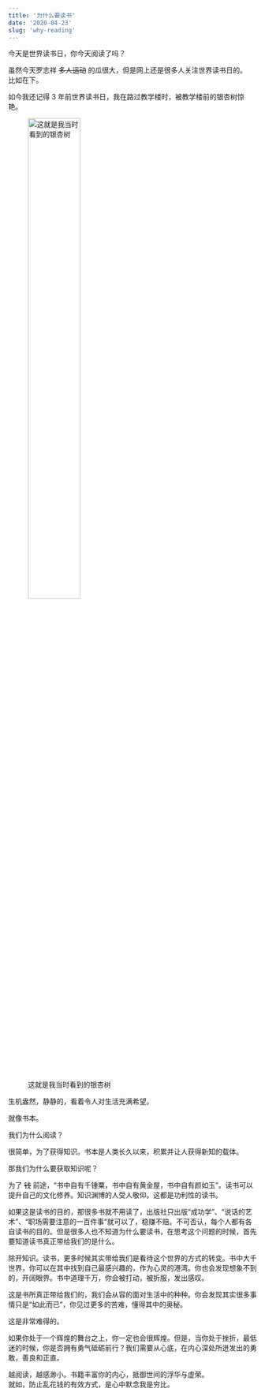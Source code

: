 ```yaml
---
title: '为什么要读书'
date: '2020-04-23'
slug: 'why-reading'
---
```


今天是世界读书日，你今天阅读了吗？

虽然今天罗志祥 ~~多人运动~~ 的瓜很大，但是网上还是很多人关注世界读书日的。  
比如在下。

如今我还记得 3 年前世界读书日，我在路过教学楼时，被教学楼前的银杏树惊艳。

<figure class="image">
  <img src="https://lipk.oss-accelerate.aliyuncs.com/images/2020-04-23-why-reading.jpg" alt="这就是我当时看到的银杏树" title="这就是我当时看到的银杏树" style="width: 50%;">
  <figcaption class="image-description">这就是我当时看到的银杏树</figcaption>
</figure>

生机盎然，静静的，看着令人对生活充满希望。

就像书本。

我们为什么阅读？

很简单，为了获得知识。书本是人类长久以来，积累并让人获得新知的载体。

那我们为什么要获取知识呢？

为了 ~~钱~~ 前途，“书中自有千锺粟，书中自有黄金屋，书中自有颜如玉”。读书可以提升自己的文化修养。知识渊博的人受人敬仰。这都是功利性的读书。

如果这是读书的目的，那很多书就不用读了，出版社只出版“成功学”、“说话的艺术”、“职场需要注意的一百件事”就可以了，稳赚不赔。不可否认，每个人都有各自读书的目的。但是很多人也不知道为什么要读书，在思考这个问题的时候，首先要知道读书真正带给我们的是什么。

除开知识。读书，更多时候其实带给我们是看待这个世界的方式的转变。书中大千世界，你可以在其中找到自己最感兴趣的，作为心灵的港湾。你也会发现想象不到的，开阔眼界。书中道理千万，你会被打动，被折服，发出感叹。

这是书所真正带给我们的，我们会从容的面对生活中的种种。你会发现其实很多事情只是“如此而已”，你见过更多的苦难，懂得其中的奥秘。

这是非常难得的。

如果你处于一个辉煌的舞台之上，你一定也会很辉煌。但是，当你处于挫折，最低迷的时候，你是否拥有勇气砥砺前行？我们需要从心底，在内心深处所迸发出的勇敢，善良和正直。

越阅读，越感渺小。书籍丰富你的内心，抵御世间的浮华与虚荣。  
就如，防止乱花钱的有效方式，是心中默念我是穷比。
